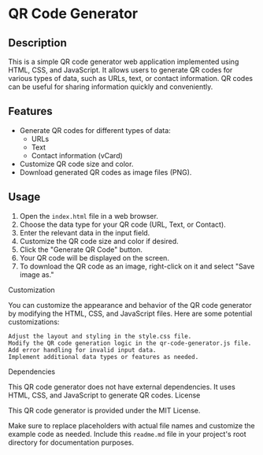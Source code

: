 # QR Code Generator

## Description
This is a simple QR code generator web application implemented using HTML, CSS, and JavaScript. It allows users to generate QR codes for various types of data, such as URLs, text, or contact information. QR codes can be useful for sharing information quickly and conveniently.

## Features
- Generate QR codes for different types of data:
  - URLs
  - Text
  - Contact information (vCard)
- Customize QR code size and color.
- Download generated QR codes as image files (PNG).

## Usage
1. Open the `index.html` file in a web browser.
2. Choose the data type for your QR code (URL, Text, or Contact).
3. Enter the relevant data in the input field.
4. Customize the QR code size and color if desired.
5. Click the "Generate QR Code" button.
6. Your QR code will be displayed on the screen.
7. To download the QR code as an image, right-click on it and select "Save image as."


Customization

You can customize the appearance and behavior of the QR code generator by modifying the HTML, CSS, and JavaScript files. Here are some potential customizations:

    Adjust the layout and styling in the style.css file.
    Modify the QR code generation logic in the qr-code-generator.js file.
    Add error handling for invalid input data.
    Implement additional data types or features as needed.

Dependencies

This QR code generator does not have external dependencies. It uses HTML, CSS, and JavaScript to generate QR codes.
License

This QR code generator is provided under the MIT License.


Make sure to replace placeholders with actual file names and customize the example code as needed. Include this `readme.md` file in your project's root directory for documentation purposes.
